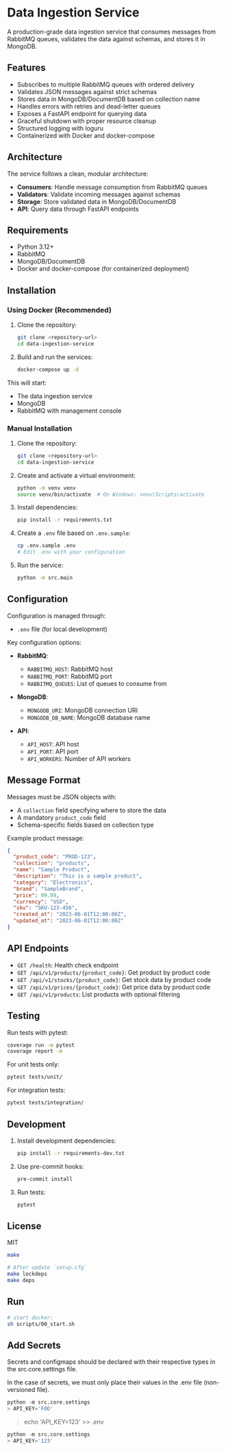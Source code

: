 # Data Ingestion Service

A production-grade data ingestion service that consumes messages from RabbitMQ queues, validates the data against schemas, and stores it in MongoDB.

## Features

- Subscribes to multiple RabbitMQ queues with ordered delivery
- Validates JSON messages against strict schemas
- Stores data in MongoDB/DocumentDB based on collection name
- Handles errors with retries and dead-letter queues
- Exposes a FastAPI endpoint for querying data
- Graceful shutdown with proper resource cleanup
- Structured logging with loguru
- Containerized with Docker and docker-compose

## Architecture

The service follows a clean, modular architecture:

- **Consumers**: Handle message consumption from RabbitMQ queues
- **Validators**: Validate incoming messages against schemas
- **Storage**: Store validated data in MongoDB/DocumentDB
- **API**: Query data through FastAPI endpoints

## Requirements

- Python 3.12+
- RabbitMQ
- MongoDB/DocumentDB
- Docker and docker-compose (for containerized deployment)

## Installation

### Using Docker (Recommended)

1. Clone the repository:
   ```bash
   git clone <repository-url>
   cd data-ingestion-service
   ```

2. Build and run the services:
   ```bash
   docker-compose up -d
   ```

This will start:
- The data ingestion service
- MongoDB
- RabbitMQ with management console

### Manual Installation

1. Clone the repository:
   ```bash
   git clone <repository-url>
   cd data-ingestion-service
   ```

2. Create and activate a virtual environment:
   ```bash
   python -m venv venv
   source venv/bin/activate  # On Windows: venv\Scripts\activate
   ```

3. Install dependencies:
   ```bash
   pip install -r requirements.txt
   ```

4. Create a `.env` file based on `.env.sample`:
   ```bash
   cp .env.sample .env
   # Edit .env with your configuration
   ```

5. Run the service:
   ```bash
   python -m src.main
   ```

## Configuration

Configuration is managed through:
- `.env` file (for local development)

Key configuration options:

- **RabbitMQ**:
  - `RABBITMQ_HOST`: RabbitMQ host
  - `RABBITMQ_PORT`: RabbitMQ port
  - `RABBITMQ_QUEUES`: List of queues to consume from

- **MongoDB**:
  - `MONGODB_URI`: MongoDB connection URI
  - `MONGODB_DB_NAME`: MongoDB database name

- **API**:
  - `API_HOST`: API host
  - `API_PORT`: API port
  - `API_WORKERS`: Number of API workers

## Message Format

Messages must be JSON objects with:
- A `collection` field specifying where to store the data
- A mandatory `product_code` field
- Schema-specific fields based on collection type

Example product message:
```json
{
  "product_code": "PROD-123",
  "collection": "products",
  "name": "Sample Product",
  "description": "This is a sample product",
  "category": "Electronics",
  "brand": "SampleBrand",
  "price": 99.99,
  "currency": "USD",
  "sku": "SKU-123-456",
  "created_at": "2023-06-01T12:00:00Z",
  "updated_at": "2023-06-01T12:00:00Z"
}
```

## API Endpoints

- `GET /health`: Health check endpoint
- `GET /api/v1/products/{product_code}`: Get product by product code
- `GET /api/v1/stocks/{product_code}`: Get stock data by product code
- `GET /api/v1/prices/{product_code}`: Get price data by product code
- `GET /api/v1/products`: List products with optional filtering

## Testing

Run tests with pytest:

```bash
coverage run -m pytest
coverage report -m
```

For unit tests only:
```bash
pytest tests/unit/
```

For integration tests:
```bash
pytest tests/integration/
```

## Development

1. Install development dependencies:
   ```bash
   pip install -r requirements-dev.txt
   ```

2. Use pre-commit hooks:
   ```bash
   pre-commit install
   ```

3. Run tests:
   ```bash
   pytest
   ```

## License

MIT

```sh
make

# After update `setup.cfg`
make lockdeps
make deps
```

## Run
```sh
# start docker:
sh scripts/00_start.sh
```


## Add Secrets

Secrets and configmaps should be declared with their respective types in the src.core.settings file.

In the case of secrets, we must only place their values ​​in the .env file (non-versioned file).

```py
python -m src.core.settings
> API_KEY='FOO'
```

> echo 'API_KEY=123' >> .env

```py
python -m src.core.settings
> API_KEY='123'
```
